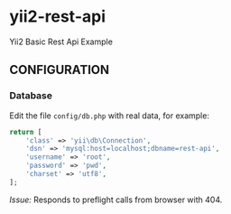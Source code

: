 # yii2-rest-api
Yii2 Basic Rest Api Example


CONFIGURATION
-------------

### Database

Edit the file `config/db.php` with real data, for example:

```php
return [
    'class' => 'yii\db\Connection',
    'dsn' => 'mysql:host=localhost;dbname=rest-api',
    'username' => 'root',
    'password' => 'pwd',
    'charset' => 'utf8',
];
```


*Issue:* Responds to preflight calls from browser with 404.
